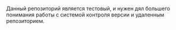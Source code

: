 Данный репозиторий является тестовый, и нужен дял большего понимания работы с системой контроля версии и удаленным репозиторием.
